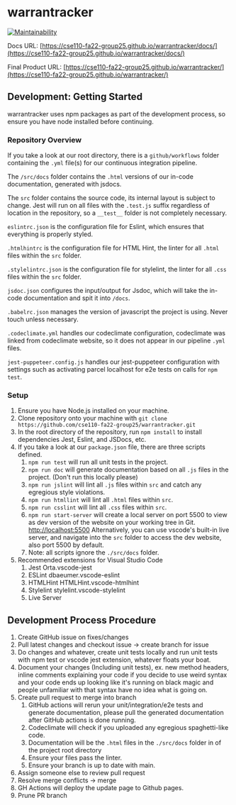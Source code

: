 # warrantracker

[![Maintainability](https://api.codeclimate.com/v1/badges/a9822f1d8f989e320345/maintainability)](https://codeclimate.com/github/cse110-fa22-group25/warrantracker/maintainability)

Docs URL: [https://cse110-fa22-group25.github.io/warrantracker/docs/](https://cse110-fa22-group25.github.io/warrantracker/docs/)

Final Product URL: [https://cse110-fa22-group25.github.io/warrantracker/](https://cse110-fa22-group25.github.io/warrantracker/)
## Development: Getting Started

warrantracker uses npm packages as part of the development process, so ensure you have
node installed before continuing.

### Repository Overview

If you take a look at our root directory, there is a `github/workflows` folder containing the `.yml`
file(s) for our continuous integration pipeline.

The `/src/docs` folder contains the `.html` versions of our in-code documentation, generated with jsdocs.

The `src` folder contains the source code, its internal layout is subject to change.
Jest will run on all files with the `.test.js` suffix regardless of location in the repository, so a `__test__` folder is not completely necessary.

`eslintrc.json` is the configuration file for Eslint, which ensures that everything is properly styled.

`.htmlhintrc` is the configuration file for HTML Hint, the linter for all `.html` files within the `src` folder.

`.stylelintrc.json` is the configuration file for stylelint, the linter for all `.css` files within the `src` folder.

`jsdoc.json` configures the input/output for Jsdoc, which will take the in-code documentation and spit it into `/docs`.

`.babelrc.json` manages the version of javascript the project is using. Never touch unless necessary.

`.codeclimate.yml` handles our codeclimate configuration, codeclimate was linked from codeclimate website, so it does not appear in our pipeline `.yml` files.

`jest-puppeteer.config.js` handles our jest-puppeteer configuration with settings such as activating parcel localhost for e2e tests on calls for `npm test`.

### Setup

1. Ensure you have Node.js installed on your machine.
2. Clone repository onto your machine with `git clone https://github.com/cse110-fa22-group25/warrantracker.git`
3. In the root directory of the repository, run `npm install` to install dependencies Jest, Eslint, and JSDocs, etc.
4. If you take a look at our `package.json` file, there are three scripts defined.
   1. `npm run test` will run all unit tests in the project.
   2. `npm run doc` will generate documentation based on all `.js` files in the project. (Don't run this locally please)
   3. `npm run jslint` will lint all `.js` files within `src` and catch any egregious style violations.
   4. `npm run htmllint` will lint all `.html` files within `src`.
   5. `npm run csslint` will lint all `.css` files within `src`.
   6. `npm run start-server` will create a local server on port 5500 to view as dev version of the website on your working tree in Git. [http://localhost:5500](http://localhost:5500) Alternatively, you can use vscode's built-in live server, and navigate into the `src` folder to access the dev website, also port 5500 by default.
   7. Note: all scripts ignore the `./src/docs` folder.
5. Recommended extensions for Visual Studio Code
   1. Jest Orta.vscode-jest
   2. ESLint dbaeumer.vscode-eslint
   3. HTMLHint HTMLHint.vscode-htmlhint
   4. Stylelint stylelint.vscode-stylelint
   5. Live Server

## Development Process Procedure

1. Create GitHub issue on fixes/changes
2. Pull latest changes and checkout issue -> create branch for issue
3. Do changes and whatever, create unit tests locally and run unit tests with npm test or vscode jest extension, whatever floats your boat.
4. Document your changes (Including unit tests), ex. new method headers, inline comments explaining your code if you decide to use weird syntax and your code ends up looking like it's running on black magic and people unfamiliar with that syntax have no idea what is going on.
5. Create pull request to merge into branch
   1. GitHub actions will rerun your unit/integration/e2e tests and generate documentation, please pull the generated documentation after GitHub actions is done running.
   2. Codeclimate will check if you uploaded any egregious spaghetti-like code.
   3. Documentation will be the `.html` files in the `./src/docs` folder in of the project root directory
   4. Ensure your files pass the linter.
   5. Ensure your branch is up to date with main.
6. Assign someone else to review pull request
7. Resolve merge conflicts -> merge
8. GH Actions will deploy the update page to Github pages.
9. Prune PR branch
